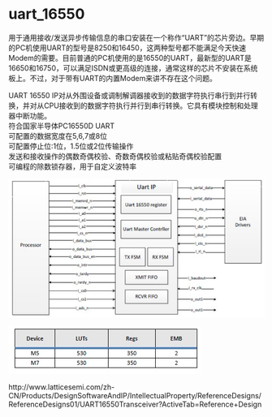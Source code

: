 <link rel="shortcut icon" href="https://www.mdeditor.com/images/logos/favicon.ico" type="image/x-icon"/> </head> <body><h1 id="h1-uart_16650"><a name="uart_16650" class="reference-link"></a><span class="header-link octicon octicon-link"></span>uart_16550</h1><p>用于通用接收/发送异步传输信息的串口安装在一个称作“UART”的芯片旁边。早期的PC机使用UART的型号是8250和16450，这两种型号都不能满足今天快速Modem的需要。目前普通的PC机使用的是16550的UART，最新型的UART是16650和16750，可以满足ISDN或更高级的连接，通常这样的芯片不安装在系统板上。不过，对于带有UART的内置Modem来讲不存在这个问题。</p> <p>UART 16550 IP对从外围设备或调制解调器接收到的数据字符执行串行到并行转换，并对从CPU接收到的数据字符执行并行到串行转换。它具有模块控制和处理器中断功能。<br>符合国家半导体PC16550D UART<br>可配置的数据宽度在5,6,7或8位<br>可配置停止位:1位，1.5位或2位传输操作<br>发送和接收操作的偶数奇偶校验、奇数奇偶校验或粘贴奇偶校验配置<br>可编程的除数锁存器，用于自定义波特率 </p><p><img alt="Block_diagram" src="https://github.com/hnu-osdesign/SJY/blob/main/20150107143742_19581.jpg"> </p><p><img alt="Resource_usage" src="https://github.com/hnu-osdesign/SJY/blob/main/20150107143759_39221.jpg"> </p></body> </html>
http://www.latticesemi.com/zh-CN/Products/DesignSoftwareAndIP/IntellectualProperty/ReferenceDesigns/ReferenceDesigns01/UART16550Transceiver?ActiveTab=Reference+Design
